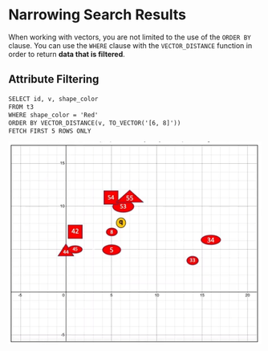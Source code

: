 # Narrowing Search Results

When working with vectors, you are not limited to the use of the ```ORDER BY``` clause. You can use the ```WHERE``` clause with the ```VECTOR_DISTANCE``` function in order to return **data that is filtered**.

## Attribute Filtering

```
SELECT id, v, shape_color
FROM t3
WHERE shape_color = 'Red'
ORDER BY VECTOR_DISTANCE(v, TO_VECTOR('[6, 8]'))
FETCH FIRST 5 ROWS ONLY
```

![Attribute Filtering](../imgs/attribute_filtering.png)
